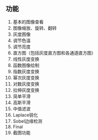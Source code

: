 ## 功能

1. 基本的图像查看
2. 图像缩放、旋转、翻转
3. 灰度图像
4. 调节色温
5. 调节亮度
6. 直方图（包括灰度直方图和各通道直方图）
7. 线性灰度变换
8. 函数图像绘制
9. 指数灰度变换
10. 幂次灰度变换
11. 对数灰度变换
12. 拉伸灰度变换
13. 简单平滑
14. 高斯平滑
15. 中值滤波
16. Laplace锐化
17. Sobel边缘检测
18. Final
19. 截图功能